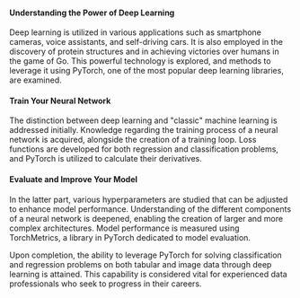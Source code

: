 #### Understanding the Power of Deep Learning

Deep learning is utilized in various applications such as smartphone cameras, voice assistants, and self-driving cars. It is also employed in the discovery of protein structures and in achieving victories over humans in the game of Go. This powerful technology is explored, and methods to leverage it using PyTorch, one of the most popular deep learning libraries, are examined.

#### Train Your Neural Network

The distinction between deep learning and "classic" machine learning is addressed initially. Knowledge regarding the training process of a neural network is acquired, alongside the creation of a training loop. Loss functions are developed for both regression and classification problems, and PyTorch is utilized to calculate their derivatives.

#### Evaluate and Improve Your Model

In the latter part, various hyperparameters are studied that can be adjusted to enhance model performance. Understanding of the different components of a neural network is deepened, enabling the creation of larger and more complex architectures. Model performance is measured using TorchMetrics, a library in PyTorch dedicated to model evaluation.

Upon completion, the ability to leverage PyTorch for solving classification and regression problems on both tabular and image data through deep learning is attained. This capability is considered vital for experienced data professionals who seek to progress in their careers.
